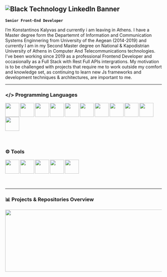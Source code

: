 ## ![Black Technology LinkedIn Banner](https://github.com/user-attachments/assets/cbdb339f-62a7-4321-a857-4a8abbdd28c1)


**`Senior Front-End Developer`** 

I’m Konstantinos Kalyvas and currently i am leaving in Athens.
I have a Master degree form the Departemnt of Information and
Communication Systems Enginnering from University of the Aegean (2014-2019) and currently I am in my Second Master degree on National & Kapodistrian University of Athens in Computer And Telecommunications technologies. I've been working since 2019 as a professional Frontend Developer and occasionally as a Full Stack with Rest Full APIs intergrations.
My motivation is to be challenged with projects that require me to work outside my comfort and knowledge set, as continuing to learn new Js frameworks and development techniques & architectures, are important to me.


---
### </> Programming Languages
 <div margin-top="15">
  <img align="left" src="https://cdn.jsdelivr.net/gh/devicons/devicon@latest/icons/vuejs/vuejs-original-wordmark.svg" width="45px"/>
  <img align="left" src="https://cdn.jsdelivr.net/gh/devicons/devicon@latest/icons/nuxtjs/nuxtjs-original.svg" width="45px" />
  <img align="left" src="https://cdn.jsdelivr.net/gh/devicons/devicon@latest/icons/react/react-original-wordmark.svg" width="45px"/>
  <img align="left" src="https://cdn.jsdelivr.net/gh/devicons/devicon@latest/icons/javascript/javascript-original.svg" width="45px"/>
  <img align="left" src="https://cdn.jsdelivr.net/gh/devicons/devicon@latest/icons/css3/css3-original.svg" width="45px"/>
  <img align="left" src="https://cdn.jsdelivr.net/gh/devicons/devicon@latest/icons/html5/html5-original.svg" width="45px"/>
  <img align="left" src="https://cdn.jsdelivr.net/gh/devicons/devicon@latest/icons/tailwindcss/tailwindcss-original.svg" width="45px"/>
  <img align="left" src="https://cdn.jsdelivr.net/gh/devicons/devicon@latest/icons/bootstrap/bootstrap-original.svg" width="45px"/>
  <link rel="stylesheet" type='text/css' href="https://cdn.jsdelivr.net/gh/devicons/devicon@latest/devicon.min.css" width="45px"/>
  <img align="left" src="https://cdn.jsdelivr.net/gh/devicons/devicon@latest/icons/spring/spring-original.svg" width="45px"/>
  <img align="left" src="https://cdn.jsdelivr.net/gh/devicons/devicon@latest/icons/java/java-original.svg" width="45px"/>
  <img src="https://cdn.jsdelivr.net/gh/devicons/devicon@latest/icons/python/python-original.svg" width="45px"/>
 </div>

 <br/>
 <br/>

### ⚙️ Tools
<div margin-top="15">
 <img align="left" src="https://cdn.jsdelivr.net/gh/devicons/devicon@latest/icons/linux/linux-original.svg" width="45px"/>
 <img align="left" src="https://cdn.jsdelivr.net/gh/devicons/devicon@latest/icons/git/git-original.svg" width="45px"/>
 <img src="https://cdn.jsdelivr.net/gh/devicons/devicon@latest/icons/jenkins/jenkins-original.svg" width="45px"/>
 <img align="left" src="https://cdn.jsdelivr.net/gh/devicons/devicon@latest/icons/npm/npm-original-wordmark.svg" width="45px"/>
 <img align="left" src="https://cdn.jsdelivr.net/gh/devicons/devicon@latest/icons/yarn/yarn-original.svg" width="45px"/>
</div>

 <br/>
 <br/>
 
---


 ### 📊 Projects & Repositories Overview
 <div align="center" href="https://github.com/anuraghazra/github-readme-stats">
  <img width=900 height=200 align="center" src="https://github-readme-stats.vercel.app/api?username=pateras95&show_icons=true&rank_icon=github&theme=radical" />
</div>
<!--  ![Anurag's GitHub stats](https://github-readme-stats.vercel.app/api?username=pateras95&show_icons=true&rank_icon=github&theme=radical) -->

<!--
**pateras95/pateras95** is a ✨ _special_ ✨ repository because its `README.md` (this file) appears on your GitHub profile.

Here are some ideas to get you started:

- 🔭 I’m currently working on ...
- 🌱 I’m currently learning ...
- 👯 I’m looking to collaborate on ...
- 🤔 I’m looking for help with ...
- 💬 Ask me about ...
- 📫 How to reach me: ...
- 😄 Pronouns: ...
- ⚡ Fun fact: ...
-->
